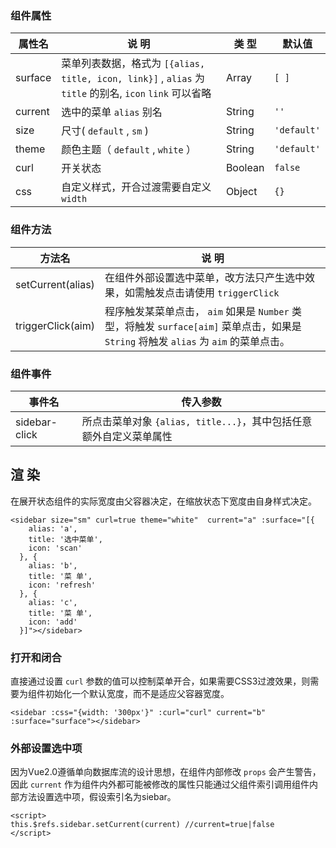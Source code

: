 ### 组件属性

| 属性名      | 说 明         | 类 型 |默认值  |
| ------------- |-----------|------| -----|
| surface    | 菜单列表数据，格式为 ``[{alias, title, icon, link}]`` ,  `alias` 为 `title` 的别名, `icon` `link` 可以省略 | Array | `[ ]` |
| current   | 选中的菜单 `alias` 别名   | String  |   `''` |
| size | 尺寸( `default` , `sm` )     | String  | `'default'` |
| theme | 颜色主题（ `default` , `white` ） | String | `'default'` |
| curl | 开关状态 | Boolean | `false` |
| css | 自定义样式，开合过渡需要自定义 `width` | Object | `{}`  |

### 组件方法

| 方法名 | 说 明 |
|-------|-------|
| setCurrent(alias) | 在组件外部设置选中菜单，改方法只产生选中效果，如需触发点击请使用 `triggerClick` |
| triggerClick(aim) | 程序触发某菜单点击， `aim` 如果是 `Number` 类型，将触发 `surface[aim]` 菜单点击，如果是 `String` 将触发 `alias` 为 `aim` 的菜单点击。

### 组件事件

| 事件名 | 传入参数 |
|-------|----------|
| sidebar-click |  所点击菜单对象 `{alias, title...}`，其中包括任意额外自定义菜单属性 |


## 渲 染
在展开状态组件的实际宽度由父容器决定，在缩放状态下宽度由自身样式决定。

```
<sidebar size="sm" curl=true theme="white"  current="a" :surface="[{
    alias: 'a',
    title: '选中菜单',
    icon: 'scan'
  }, {
    alias: 'b',
    title: '菜 单',
    icon: 'refresh'
  }, {
    alias: 'c',
    title: '菜 单',
    icon: 'add'
  }]"></sidebar>
```



### 打开和闭合

直接通过设置 `curl` 参数的值可以控制菜单开合，如果需要CSS3过渡效果，则需要为组件初始化一个默认宽度，而不是适应父容器宽度。

```
<sidebar :css="{width: '300px'}" :curl="curl" current="b" :surface="surface"></sidebar>
```

### 外部设置选中项

因为Vue2.0遵循单向数据库流的设计思想，在组件内部修改 `props` 会产生警告，因此 `current` 作为组件内外都可能被修改的属性只能通过父组件索引调用组件内部方法设置选中项，假设索引名为siebar。

```
<script>
this.$refs.sidebar.setCurrent(current) //current=true|false
</script>
```
